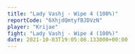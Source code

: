 ```yaml
---
title: "Lady Vashj - Wipe 4 (100%)"
reportCode: "6XhjdQmtyfBJDVzN"
player: "Krijae"
fight: "Lady Vashj - Wipe 4 (100%)"
date: 2021-10-03T19:05:08.133000+00:00
---
```


